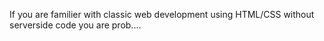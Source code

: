 If you are familier with classic web development using HTML/CSS without serverside code you are prob....